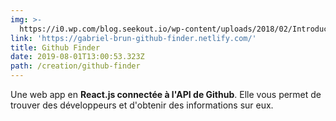 ```yaml
---
img: >-
  https://i0.wp.com/blog.seekout.io/wp-content/uploads/2018/02/Introducing-GitHub-Search_-Your-Source-for-Finding-and-Qualifying-Dev-Talent.png?resize=740%2C370&ssl=1
link: 'https://gabriel-brun-github-finder.netlify.com/'
title: Github Finder
date: 2019-08-01T13:00:53.323Z
path: /creation/github-finder
---
```

Une web app en **React.js connectée à l'API de Github**. Elle vous permet de trouver des développeurs et d'obtenir des informations sur eux.
